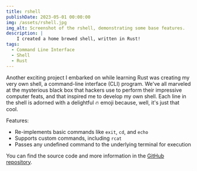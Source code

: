 ```yaml
---
title: rshell
publishDate: 2023-05-01 00:00:00
img: /assets/rshell.jpg
img_alt: Screenshot of the rshell, demonstrating some base features.
description: |
    I created a home brewed shell, written in Rust!
tags:
  - Command Line Interface
  - Shell
  - Rust
---
```


Another exciting project I embarked on while learning Rust was creating my very own shell, a command-line interface (CLI) program. We've all marveled at the mysterious black box that hackers use to perform their impressive computer feats, and that inspired me to develop my own shell. Each line in the shell is adorned with a delightful :fire: emoji because, well, it's just that cool.

Features:
- Re-implements basic commands like `exit`, `cd`, and `echo`
- Supports custom commands, including `rcat`
- Passes any undefined command to the underlying terminal for execution

You can find the source code and more information in the [GitHub repository](https://github.com/Jurkyy/rshell).
